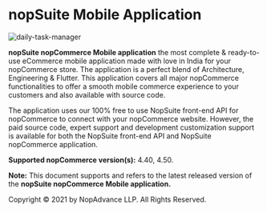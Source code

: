 # nopSuite Mobile Application

![daily-task-manager](https://docs.nopadvance.com/lib/nopSuite%20Mobile%20Application%20400x400.png)

**nopSuite nopCommerce Mobile application** the most complete & ready-to-use eCommerce mobile application made with love in India for your nopCommerce store. The application is a perfect blend of Architecture, Engineering & Flutter. This application covers all major nopCommerce functionalities to offer a smooth mobile commerce experience to your customers and also available with source code.



The application uses our 100% free to use NopSuite front-end API for nopCommerce to connect with your nopCommerce website. However, the paid source code, expert support and development customization support is available for both the NopSuite front-end API and NopSuite nopCommerce application.



**Supported nopCommerce version(s):** 4.40, 4.50.



**Note:** This document supports and refers to the latest released version of the **nopSuite nopCommerce Mobile application.**

Copyright © 2021 by NopAdvance LLP. All Rights Reserved.